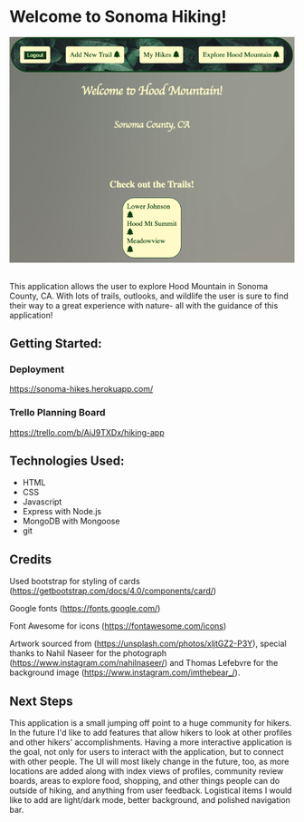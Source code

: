# Welcome to Sonoma Hiking!

![sonoma-hiking-screenshot](./public/assets/sonoma-hikes.png)


## 
This application allows the user to explore Hood Mountain in Sonoma County, CA. With lots of trails, outlooks, and wildlife the user is sure to find their way to a great experience with nature- all with the guidance of this application!

## Getting Started:

### Deployment
https://sonoma-hikes.herokuapp.com/
### Trello Planning Board
https://trello.com/b/AiJ9TXDx/hiking-app

## Technologies Used:
- HTML
- CSS
- Javascript
- Express with Node.js
- MongoDB with Mongoose
- git

## Credits

Used bootstrap for styling of cards (https://getbootstrap.com/docs/4.0/components/card/)

Google fonts (https://fonts.google.com/)

Font Awesome for icons (https://fontawesome.com/icons)

Artwork sourced from  (https://unsplash.com/photos/xljtGZ2-P3Y), special thanks to Nahil Naseer for the photograph (https://www.instagram.com/nahilnaseer/) and Thomas Lefebvre for the background image (https://www.instagram.com/imthebear_/).

## Next Steps

This application is a small jumping off point to a huge community for hikers. In the future I'd like to add features that allow hikers to look at other profiles and other hikers' accomplishments. Having a more interactive application is the goal, not only for users to interact with the application, but to connect with other people. The UI will most likely change in the future, too, as more locations are added along with index views of profiles, community review boards, areas to explore food, shopping, and other things people can do outside of hiking, and anything from user feedback. Logistical items I would like to add are light/dark mode, better background, and polished navigation bar. 